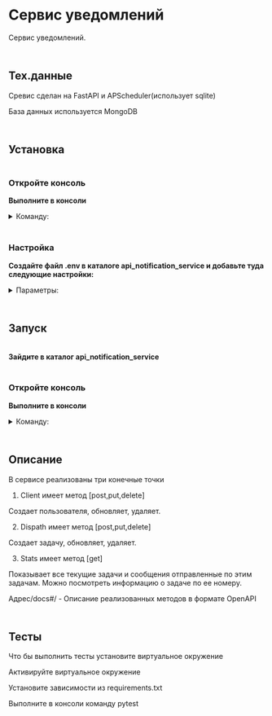 # Сервис уведомлений
Сервис уведомлений.

## <br><b>Тех.данные</b>

Сревис сделан на FastAPI и APScheduler(использует sqlite)

База данных используется MongoDB

## <br><b>Установка</b>

### <br><b>Откройте консоль</b>

<b>Выполните в консоли</b>             
    <details><summary> Команду: </summary>
```
git clone https://github.com/IgV52/api_notification_service.git
```
</details>

### <br><b>Настройка</b>

<b>Создайте файл .env в каталоге api_notification_service и добавьте туда следующие настройки:</b>
    <details>
    <summary> Параметры: </summary></b>
```

MONGO_URL = адрес базы данных [можно создать бд тут -> (https://www.mongodb.com/cloud/atlas/register))
URL_MSG_SEND = адрес внешнего сервиса
TOKEN = токен для доступа к внешнему сервису

```
</details>

## <br><b>Запуск</b>

<br><b>Зайдите в каталог api_notification_service</b>

### <br><b>Откройте консоль</b>

<b>Выполните в консоли</b>             
    <details><summary> Команду: </summary>
```
docker-compose up --build
```
</details>

## <br><b>Описание</b>

В сервисе реализованы три конечные точки

1. Client имеет метод [post,put,delete]

Создает пользователя, обновляет, удаляет.

2. Dispath имеет метод [post,put,delete]

Создает задачу, обновляет, удаляет.

3. Stats имеет метод [get]

Показывает все текущие задачи и сообщения отправленные по этим задачам.
Можно посмотреть информацию о задаче по ее номеру.

Адреc/docs#/ - Описание реализованных методов в формате OpenAPI

## <br><b>Тесты</b>

Что бы выполнить тесты установите виртуальное окружение

Активируйте виртуальное окружение

Установите зависимости из requirements.txt

Выполните в консоли команду pytest

